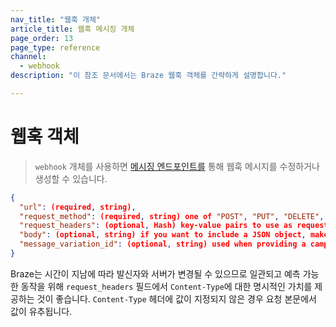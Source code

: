 ```yaml
---
nav_title: "웹훅 개체"
article_title: 웹훅 메시징 개체
page_order: 13
page_type: reference
channel: 
  - webhook
description: "이 참조 문서에서는 Braze 웹훅 객체를 간략하게 설명합니다."

---
```


# 웹훅 객체

> `webhook` 개체를 사용하면 [메시징 엔드포인트를]({{site.baseurl}}/api/endpoints/messaging) 통해 웹훅 메시지를 수정하거나 생성할 수 있습니다.

```json
{
  "url": (required, string),
  "request_method": (required, string) one of "POST", "PUT", "DELETE", or "GET",
  "request_headers": (optional, Hash) key-value pairs to use as request headers,
  "body": (optional, string) if you want to include a JSON object, make sure to escape quotes and backslashes,
  "message_variation_id": (optional, string) used when providing a campaign_id to specify which message variation this message should be tracked under
}
```

Braze는 시간이 지남에 따라 발신자와 서버가 변경될 수 있으므로 일관되고 예측 가능한 동작을 위해 `request_headers` 필드에서 `Content-Type`에 대한 명시적인 가치를 제공하는 것이 좋습니다. `Content-Type` 헤더에 값이 지정되지 않은 경우 요청 본문에서 값이 유추됩니다.

